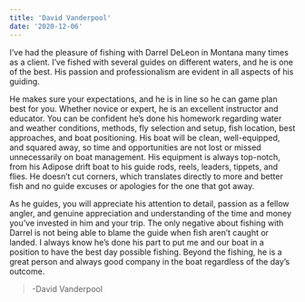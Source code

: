 ```yaml
---
title: 'David Vanderpool'
date: '2020-12-06'
---
```


I’ve had the pleasure of fishing with Darrel DeLeon in Montana many times as a client. I’ve fished with several guides on different waters, and he is one of the best. His passion and professionalism are evident in all aspects of his guiding.

He makes sure your expectations, and he is in line so he can game plan best for you. Whether novice or expert, he is an excellent instructor and educator. You can be confident he’s done his homework regarding water and weather conditions, methods, fly selection and setup, fish location, best approaches, and boat positioning. His boat will be clean, well-equipped, and squared away, so time and opportunities are not lost or missed unnecessarily on boat management. His equipment is always top-notch, from his Adipose drift boat to his guide rods, reels, leaders, tippets, and flies. He doesn’t cut corners, which translates directly to more and better fish and no guide excuses or apologies for the one that got away.

As he guides, you will appreciate his attention to detail, passion as a fellow angler, and genuine appreciation and understanding of the time and money you’ve invested in him and your trip. The only negative about fishing with Darrel is not being able to blame the guide when fish aren’t caught or landed. I always know he’s done his part to put me and our boat in a position to have the best day possible fishing. Beyond the fishing, he is a great person and always good company in the boat regardless of the day’s outcome.

> \-David Vanderpool
